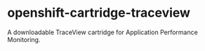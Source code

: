 openshift-cartridge-traceview
=============================

A downloadable TraceView cartridge for Application Performance Monitoring.
